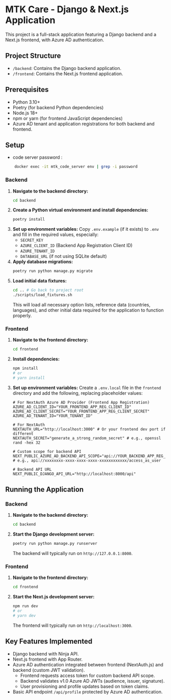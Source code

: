 # MTK Care - Django & Next.js Application

This project is a full-stack application featuring a Django backend and a Next.js frontend, with Azure AD authentication.

## Project Structure

-   `/backend`: Contains the Django backend application.
-   `/frontend`: Contains the Next.js frontend application.

## Prerequisites

-   Python 3.10+
-   Poetry (for backend Python dependencies)
-   Node.js 18+
-   npm or yarn (for frontend JavaScript dependencies)
-   Azure AD tenant and application registrations for both backend and frontend.

## Setup

* code server password :

```bash
    docker exec -it mtk_code_server env | grep -i password
```

### Backend

1.  **Navigate to the backend directory:**
    ```bash
    cd backend
    ```
2.  **Create a Python virtual environment and install dependencies:**
    ```bash
    poetry install
    ```
3.  **Set up environment variables:**
    Copy `.env.example` (if it exists) to `.env` and fill in the required values, especially:
    -   `SECRET_KEY`
    -   `AZURE_CLIENT_ID` (Backend App Registration Client ID)
    -   `AZURE_TENANT_ID`
    -   `DATABASE_URL` (if not using SQLite default)
4.  **Apply database migrations:**
    ```bash
    poetry run python manage.py migrate
    ```
5.  **Load initial data fixtures:**
    ```bash
    cd .. # Go back to project root
    ./scripts/load_fixtures.sh
    ```
    This will load all necessary option lists, reference data (countries, languages), and other initial data required for the application to function properly.

### Frontend

1.  **Navigate to the frontend directory:**
    ```bash
    cd frontend
    ```
2.  **Install dependencies:**
    ```bash
    npm install
    # or
    # yarn install
    ```
3.  **Set up environment variables:**
    Create a `.env.local` file in the `frontend` directory and add the following, replacing placeholder values:
    ```env
    # For NextAuth Azure AD Provider (Frontend App Registration)
    AZURE_AD_CLIENT_ID="YOUR_FRONTEND_APP_REG_CLIENT_ID"
    AZURE_AD_CLIENT_SECRET="YOUR_FRONTEND_APP_REG_CLIENT_SECRET"
    AZURE_AD_TENANT_ID="YOUR_TENANT_ID"

    # For NextAuth
    NEXTAUTH_URL="http://localhost:3000" # Or your frontend dev port if different
    NEXTAUTH_SECRET="generate_a_strong_random_secret" # e.g., openssl rand -hex 32

    # Custom scope for backend API
    NEXT_PUBLIC_AZURE_AD_BACKEND_API_SCOPE="api://YOUR_BACKEND_APP_REG_CLIENT_ID/your_scope_name"
    # e.g., api://xxxxxxxx-xxxx-xxxx-xxxx-xxxxxxxxxxxx/access_as_user

    # Backend API URL
    NEXT_PUBLIC_DJANGO_API_URL="http://localhost:8000/api"
    ```

## Running the Application

### Backend

1.  **Navigate to the backend directory:**
    ```bash
    cd backend
    ```
2.  **Start the Django development server:**
    ```bash
    poetry run python manage.py runserver
    ```
    The backend will typically run on `http://127.0.0.1:8000`.

### Frontend

1.  **Navigate to the frontend directory:**
    ```bash
    cd frontend
    ```
2.  **Start the Next.js development server:**
    ```bash
    npm run dev
    # or
    # yarn dev
    ```
    The frontend will typically run on `http://localhost:3000`.

## Key Features Implemented

-   Django backend with Ninja API.
-   Next.js frontend with App Router.
-   Azure AD authentication integrated between frontend (NextAuth.js) and backend (custom JWT validation).
    -   Frontend requests access token for custom backend API scope.
    -   Backend validates v1.0 Azure AD JWTs (audience, issuer, signature).
    -   User provisioning and profile updates based on token claims.
-   Basic API endpoint `/api/profile` protected by Azure AD authentication.
